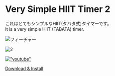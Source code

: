 # Very Simple HIIT Timer 2

これはとてもシンプルなHIIT(タバタ式)タイマーです。<br>
It is a very simple HIIT (TABATA) timer.<br>


![フィーチャー](https://tomomori.github.io/documents/HiitTimer2/%E3%83%95%E3%82%A3%E3%83%BC%E3%83%81%E3%83%A3%E3%83%BC.jpg "フィーチャー")


![2](https://tomomori.github.io/documents/HiitTimer2/2.gif "2")


[!["youtube"](https://tomomori.github.io/documents/HiitTimer2/youtube_link.png)](https://www.youtube.com/watch?v=L4wvXs0Ds0w)

[Download & Install](https://)

